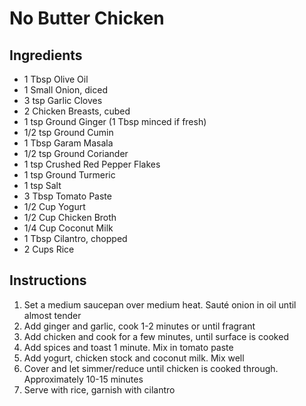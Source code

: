# No Butter Chicken
## Ingredients
- 1 Tbsp Olive Oil
- 1 Small Onion, diced
- 3 tsp Garlic Cloves
- 2 Chicken Breasts, cubed
- 1 tsp Ground Ginger (1 Tbsp minced if fresh)
- 1/2 tsp Ground Cumin
- 1 Tbsp Garam Masala
- 1/2 tsp Ground Coriander
- 1 tsp Crushed Red Pepper Flakes
- 1 tsp Ground Turmeric
- 1 tsp Salt
- 3 Tbsp Tomato Paste
- 1/2 Cup Yogurt
- 1/2 Cup Chicken Broth
- 1/4 Cup Coconut Milk
- 1 Tbsp Cilantro, chopped
- 2 Cups Rice

## Instructions
1. Set a medium saucepan over medium heat. Sauté onion in oil until almost tender
2. Add ginger and garlic, cook 1-2 minutes or until fragrant
3. Add chicken and cook for a few minutes, until surface is cooked
4. Add spices and toast 1 minute. Mix in tomato paste
5. Add yogurt, chicken stock and coconut milk. Mix well
6. Cover and let simmer/reduce until chicken is cooked through. Approximately 10-15 minutes
7. Serve with rice, garnish with cilantro

